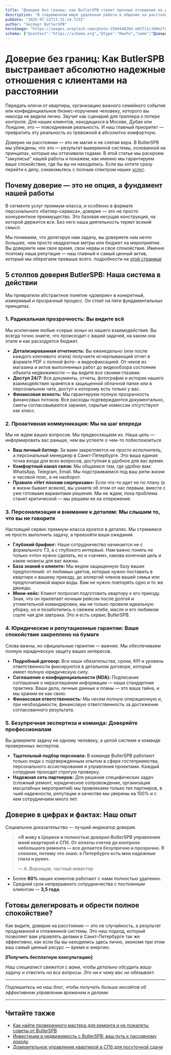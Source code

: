 ```yaml
---
title: "Доверие без границ: как ButlerSPB строит прочные отношения на расстоянии"
description: "В современном мире удаленная работа и общение на расстоянии стали нормой. Но как сохранить самое важное — доверие, когда вас разделяют километры? В этой статье команда ButlerSPB делится своими проверенными принципами и инструментами, которые помогают нам строить прозрачные и долгосрочные отношения с клиентами и партнерами, где бы они ни находились."
pubDate: "2025-07-22T11:31:14.723Z"
author: "Эксперт ButlerSPB"
heroImage: "https://images.unsplash.com/photo-1560448204-e02f11c3d0e2?q=80&w=2070&auto=format&fit=crop"
schema: {"@context":"https://schema.org","@type":"HowTo","name":"Доверие без границ: как ButlerSPB строит прочные отношения на расстоянии","description":"В современном мире удаленная работа и общение на расстоянии стали нормой. Но как сохранить самое важное — доверие, когда вас разделяют километры? В этой статье команда ButlerSPB делится своими проверенными принципами и инструментами, которые помогают нам строить прозрачные и долгосрочные отношения с клиентами и партнерами, где бы они ни находились.","image":{"@type":"ImageObject","url":"https://images.unsplash.com/photo-1560448204-e02f11c3d0e2?q=80&w=2070&auto=format&fit=crop"},"aggregateRating":{"@type":"AggregateRating","ratingValue":"4.9","reviewCount":453,"bestRating":"5","worstRating":"1"},"publisher":{"@type":"Organization","name":"Блог ButlerSPB","logo":{"@type":"ImageObject","url":"https://butlerspb-blog.netlify.app/favicon.ico"}},"mainEntityOfPage":{"@type":"WebPage","@id":"https://butlerspb-blog.netlify.app/blog/kak-my-stroim-doveritelnye-otnosheniya-na-rasstoyanii/"}}
---
```


# Доверие без границ: Как ButlerSPB выстраивает абсолютно надежные отношения с клиентами на расстоянии

Передать ключи от квартиры, организацию важного семейного события или конфиденциальное бизнес-поручение человеку, которого вы никогда не видели лично. Звучит как сценарий для триллера о потере контроля. Для наших клиентов, находящихся в Москве, Дубае или Лондоне, это — повседневная реальность. И наш главный приоритет — превратить эту реальность из тревожной в абсолютно комфортную.

Доверие на расстоянии — это не магия и не слепая вера. В ButlerSPB мы убеждены, что это — результат выверенной системы, основанной на принципах, которые мы оттачивали годами. В этой статье мы раскроем "закулисье" нашей работы и покажем, как именно мы гарантируем ваше спокойствие, где бы вы ни находились. Если вы хотите сразу перейти к делу, ознакомьтесь с полным спектром наших [услуг](https://butlerspb.ru/).

## Почему доверие — это не опция, а фундамент нашей работы

В сегменте услуг премиум-класса, и особенно в формате персонального «батлер-сервиса», доверие — это не просто конкурентное преимущество. Это базовая несущая конструкция, на которой держится все. Без него наша деятельность теряет всякий смысл.

Мы понимаем, что делегируя нам задачу, вы доверяете нам нечто большее, чем просто квадратные метры или бюджет на мероприятие. Вы доверяете нам свое время, свои нервы и свое спокойствие. Именно поэтому наша репутация — наш главный и самый ценный актив, который мы оберегаем превыше всего. подробности на <a href="https://butlerspb.ru/rent" target="_blank" rel="nofollow">этой странице</a>

## 5 столпов доверия ButlerSPB: Наша система в действии

Мы превратили абстрактное понятие «доверие» в конкретный, измеримый и прозрачный процесс. Он стоит на пяти фундаментальных принципах.

### 1. Радикальная прозрачность: Вы видите всё

Мы исключаем любые «серые зоны» из нашего взаимодействия. Вы всегда точно знаете, что происходит с вашей задачей, на каком она этапе и как расходуется бюджет.

*   **Детализированная отчетность:** Вы еженедельно (или после каждого ключевого этапа) получаете исчерпывающий отчет в формате PDF с полной фото- и видеофиксацией. От чеков из магазина и актов выполненных работ до видеообзора состояния объекта недвижимости — вы видите все своими глазами.
*   **Доступ 24/7:** Все документы, отчеты, фотографии и история нашего взаимодействия хранятся в защищенной облачной папке или в персональном чате, доступ к которому есть только у вас.
*   **Финансовая ясность:** Мы гарантируем полную прозрачность финансовых потоков. Все расходы подтверждаются документально, сметы согласовываются заранее, скрытые комиссии отсутствуют как класс.

### 2. Проактивная коммуникация: Мы на шаг впереди

Мы не ждем ваших вопросов. Мы предвосхищаем их. Наша цель — информировать вас раньше, чем вы успеете о чем-то побеспокоиться.

*   **Ваш личный батлер:** За вами закрепляется не просто исполнитель, а персональный менеджер в Санкт-Петербурге. Это ваша единая точка входа для всех вопросов, доступная в удобное для вас время.
*   **Комфортный канал связи:** Мы общаемся там, где удобно вам: WhatsApp, Telegram, Email. Мы подстраиваемся под ваш ритм жизни и часовой пояс, а не наоборот.
*   **Правило «Нет плохим сюрпризам»:** Если что-то идет не по плану (а в жизни бывает всякое), вы узнаете об этом от нас первым, вместе с уже готовыми вариантами решения. Мы не ждем, пока проблема станет критической — мы решаем ее на опережение.

### 3. Персонализация и внимание к деталям: Мы слышим то, что вы не говорите

Настоящий сервис премиум-класса кроется в деталях. Мы стремимся не просто выполнить задачу, а превзойти ваши ожидания.

*   **Глубокий брифинг:** Наше сотрудничество начинается не с формального ТЗ, а с глубокого интервью. Нам важно понять не только «что» нужно сделать, но и «зачем», какова конечная цель и какие нюансы для вас важны.
*   **База знаний о клиенте:** Мы ведем защищенную базу ваших предпочтений: от любимых цветов, которые нужно поставить в квартире к вашему приезду, до аллергий членов вашей семьи или предпочитаемой марки воды. Вам не нужно повторять одно и то же дважды.
*   **Мини-кейс:** Клиент попросил подготовить квартиру к его приезду. Зная, что он прилетает ночным рейсом после долгой и утомительной командировки, мы не только провели идеальную уборку, но и позаботились о свежем хлебе, масле и его любимом сорте чая для завтрака. Это и есть сервис ButlerSPB.

### 4. Юридические и репутационные гарантии: Ваше спокойствие закреплено на бумаге

Слова важны, но официальные гарантии — важнее. Мы обеспечиваем полную юридическую защиту ваших интересов.

*   **Подробный договор:** Все наши обязательства, сроки, KPI и уровень ответственности фиксируются в детальном договоре, который имеет полную юридическую силу.
*   **Соглашение о конфиденциальности (NDA):** Подписание соглашения о неразглашении информации — наша стандартная практика. Ваши дела, личные данные и планы — это ваша тайна, и мы храним ее как свою.
*   **Финансовая ответственность:** Мы несем полную операционную и, при необходимости, финансовую ответственность за достижение согласованного результата.

### 5. Безупречная экспертиза и команда: Доверяйте профессионалам

Вы доверяете задачу не одному человеку, а целой системе и команде проверенных экспертов.

*   **Тщательный подбор персонала:** В команде ButlerSPB работают только люди с подтвержденным опытом в сфере гостеприимства, персонального ассистирования и управления проектами. Каждый сотрудник проходит строгую проверку.
*   **Надежная сеть партнеров:** Для решения специфических задач (сложный ремонт, юридическое сопровождение, организация масштабных мероприятий) мы привлекаем только тех партнеров, в чьей надежности, репутации и качестве мы уверены на 100% и с кем сотрудничаем много лет.

## Доверие в цифрах и фактах: Наш опыт

Социальное доказательство — лучший индикатор доверия.

> **«Я живу в Цюрихе и полностью доверил ButlerSPB управление моей квартирой в СПб. От оплаты счетов до контроля небольшого ремонта — все делается безупречно и прозрачно. Я спокоен, потому что знаю: в Петербурге есть мои надежные глаза и руки».**
>
> — А. Воронцов, частный инвестор

*   Более **80%** наших клиентов работают с нами полностью удаленно.
*   Средний срок непрерывного сотрудничества с постоянным клиентом — **3,5 года**.

## Готовы делегировать и обрести полное спокойствие?

Как видите, доверие на расстоянии — это не случайность, а результат продуманной и отлаженной системы. Это наш подход, который позволяет вам управлять делами в Санкт-Петербурге так же эффективно, как если бы вы находились здесь лично, экономя при этом ваш самый ценный ресурс — время и энергию.

**[Получить бесплатную консультацию]**

*Наш специалист свяжется с вами, чтобы детально обсудить вашу задачу и ответить на все вопросы. Это ни к чему вас не обязывает.*

***

*Подпишитесь на наш блог, чтобы получать больше инсайтов об эффективном управлении временем и делами.*

---

## Читайте также

*   [Как найти проверенного мастера для ремонта и не пожалеть: советы от ButlerSPB](/blog/poisk-proverennyh-masterov-dlya-remonta/)
*   [Инвестиции в недвижимость с ButlerSPB: ваш путь к пассивному доходу](/blog/kak-butlerspb-pomogaet-investoram-v-nedvizhimost/)
*   [Доверительное управление квартирой в СПб для посуточной сдачи](/blog/doveritelnoe-upravlenie-kvartiroy-dlya-posutochnoy-sdachi-v-peterburge/)
